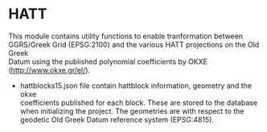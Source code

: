 # HATT

This module contains utility functions to enable tranformation between  
GGRS/Greek Grid (EPSG:2100) and the various HATT projections on the Old Greek  
Datum using the published polynomial coefficients by OKXE (http://www.okxe.gr/el/).  

* hattblocks15.json file contain hattblock information, geometry and the okxe  
coefficients published for each block. These are stored to the database when initializing  the project. The geometries are with respect to the  geodetic Old Greek Datum reference   system (EPSG:4815).
